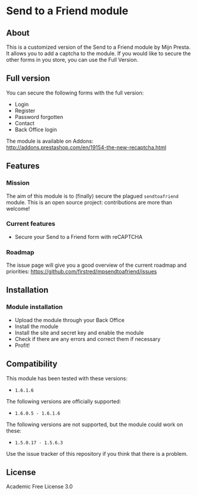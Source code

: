 # Send to a Friend module

## About
This is a customized version of the Send to a Friend module by Mijn Presta. It allows you to add a captcha to the module. If you would like to secure the other forms in you store, you can use the Full Version.

## Full version
You can secure the following forms with the full version:
- Login
- Register
- Password forgotten
- Contact
- Back Office login

The module is available on Addons: http://addons.prestashop.com/en/19154-the-new-recaptcha.html

## Features
### Mission
The aim of this module is to (finally) secure the plagued `sendtoafriend` module.
This is an open source project: contributions are more than welcome!

### Current features
- Secure your Send to a Friend form with reCAPTCHA

### Roadmap
The issue page will give you a good overview of the current roadmap and priorities:
https://github.com/firstred/mpsendtoafriend/issues

## Installation
### Module installation
- Upload the module through your Back Office
- Install the module
- Install the site and secret key and enable the module
- Check if there are any errors and correct them if necessary
- Profit!

## Compatibility
This module has been tested with these versions:  
- `1.6.1.6`

The following versions are officially supported:
- `1.6.0.5 - 1.6.1.6`

The following versions are not supported, but the module could work on these:
- `1.5.0.17 - 1.5.6.3`

Use the issue tracker of this repository if you think that there is a problem.

## License
Academic Free License 3.0